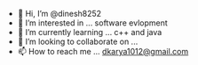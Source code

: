 - 👋 Hi, I’m @dinesh8252
- 👀 I’m interested in ... software evlopment
- 🌱 I’m currently learning ... c++ and java
- 💞️ I’m looking to collaborate on ...
- 📫 How to reach me ... dkarya1012@gmail.com

<!---
dinesh8252/dinesh8252 is a ✨ special ✨ repository because its `README.md` (this file) appears on your GitHub profile.
You can click the Preview link to take a look at your changes.
--->
